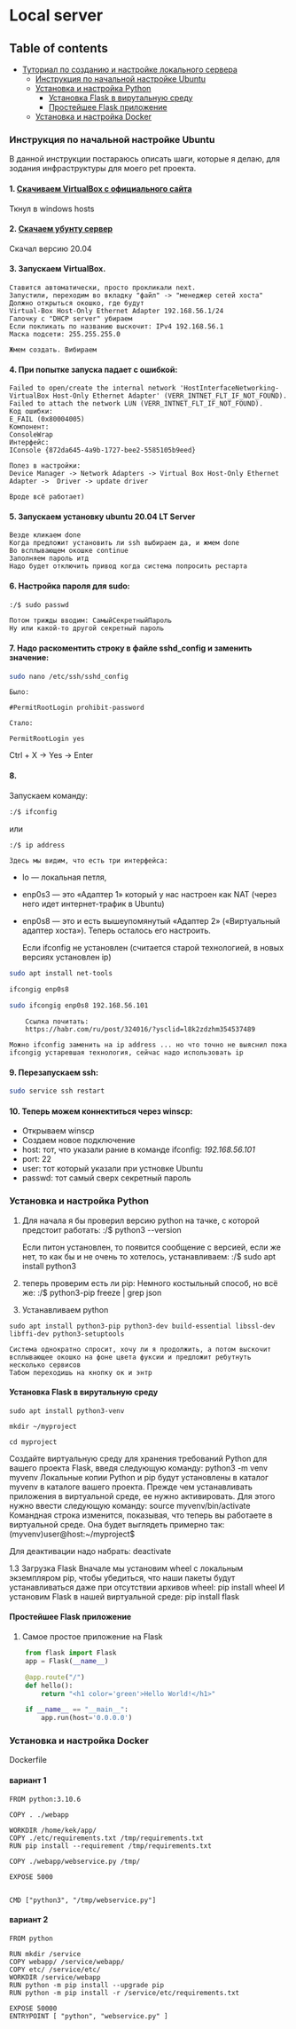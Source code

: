 # Local server

## Table of contents
	
* [Туториал по созданию и настройке локального сервера](#)
	* [Инструкция по начальной настройке Ubuntu](#local_server_setup)
	* [Установка и настройка Python](#python_setup)
		* [Установка Flask в вирутальную среду](#flask_setup)
		* [Простейшее Flask приложение](#simple_flask)
	* [Установка и настройка Docker](#docker_setup)


<a id="local_server_setup"></a>
### Инструкция по начальной настройке Ubuntu
В данной инструкции постараюсь описать шаги, которые я делаю, для зодания инфраструктуры для моего pet проекта.

#### 1. [Скачиваем VirtualBox с официального сайта](https://www.virtualbox.org/wiki/Downloads)

Ткнул в windows hosts

#### 2. [Скачаем убунту сервер](https://ubuntu.com/download/server)

Скачал версию 20.04

#### 3. Запускаем VirtualBox.

	Ставится автоматически, просто прокликали next.
	Запустили, переходим во вкладку "файл" -> "менеджер сетей хоста"
	Должно открыться окошко, где будут 
	Virtual-Box Host-Only Ethernet Adapter 192.168.56.1/24
	Галочку с "DHCP server" убираем 
	Если покликать по названию выскочит: IPv4 192.168.56.1
	Маска подсети: 255.255.255.0
	
	Жмем создать. Вибираем 
		
#### 4. При попытке запуска падает с ошибкой:

```
Failed to open/create the internal network 'HostInterfaceNetworking-VirtualBox Host-Only Ethernet Adapter' (VERR_INTNET_FLT_IF_NOT_FOUND).
Failed to attach the network LUN (VERR_INTNET_FLT_IF_NOT_FOUND).
Код ошибки: 
E_FAIL (0x80004005)
Компонент: 
ConsoleWrap
Интерфейс: 
IConsole {872da645-4a9b-1727-bee2-5585105b9eed}
```

	Полез в настройки:
	Device Manager -> Network Adapters -> Virtual Box Host-Only Ethernet Adapter ->  Driver -> update driver

	Вроде всё работает)

#### 5. Запускаем установку ubuntu 20.04 LT Server

	Везде кликаем done
	Когда предложит установить ли ssh выбираем да, и жмем done
	Во всплывающем окошке continue 
	Заполняем пароль итд
	Надо будет отключить привод когда система попросить рестарта 


#### 6. Настройка пароля для sudo:
	
```bash
:/$ sudo passwd
```

	Потом трижды вводим: СамыйСекретныйПароль
	Ну или какой-то другой секретный пароль

#### 7. Надо раскоментить строку в файле sshd_config и заменить значение:
```bash
sudo nano /etc/ssh/sshd_config
```
	
	Было:
```	
#PermitRootLogin prohibit-password
```

	Стало:
```
PermitRootLogin yes
```
	
Ctrl + X -> Yes -> Enter

#### 8. 
Запускаем команду:
```bash
:/$ ifconfig 
```
или
```bash
:/$ ip address
```

	Здесь мы видим, что есть три интерфейса: 
	
- lo — локальная петля, 
- enp0s3 — это «Адаптер 1» который у нас настроен как NAT (через него идет интернет-трафик в Ubuntu) 
- enp0s8 — это и есть вышеупомянутый «Адаптер 2» («Виртуальный адаптер хоста»). Теперь осталось его настроить.
	
	Если ifconfig не установлен (считается старой технологией, в новых версиях установлен ip)

```bash
sudo apt install net-tools

ifcongig enp0s8

sudo ifcongig enp0s8 192.168.56.101
```	
		Ссылка почитать:
		https://habr.com/ru/post/324016/?ysclid=l8k2zdzhm354537489

	Можно ifconfig заменить на ip address ... но что точно не выяснил пока
	ifcongig устаревшая технология, сейчас надо использовать ip

#### 9. Перезапускаем ssh:
```bash
sudo service ssh restart
```

#### 10. Теперь можем коннектиться через winscp:
- Открываем winscp
- Создаем новое подключение
- host: тот, что указали рание в команде ifconfig: *192.168.56.101*
- port: 22
- user: тот который указали при устновке Ubuntu
- passwd: тот самый сверх секретный пароль




<a id="python_setup"></a>
### Установка и настройка Python

1. Для начала я бы проверил версию python на тачке, с которой предстоит работать:
	:/$ python3 --version
	
	Если питон установлен, то появится сообщение с версией, если же нет, то как бы и не очень то хотелось, устанавливаем:
	:/$ sudo apt install python3
	
	
2. теперь проверим есть ли pip:
	Немного костыльный способ, но всё же:
	:/$ python3-pip freeze | grep json
	
	

3.	Устанавливаем python
```
sudo apt install python3-pip python3-dev build-essential libssl-dev libffi-dev python3-setuptools
```

	Система однократно спросит, хочу ли я продолжить, а потом выскочит всплывающее окошко на фоне цвета фуксии и предложит ребутнуть несколько сервисов
	Табом переходишь на кнопку ок и энтр


<a id="flask_setup"></a>
#### Установка Flask в вирутальную среду
```
sudo apt install python3-venv

mkdir ~/myproject

cd myproject
```

Создайте виртуальную среду для хранения требований Python для вашего проекта Flask, введя следующую команду:
python3 -m venv myvenv
Локальные копии Python и pip будут установлены в каталог myvenv в каталоге вашего проекта. Прежде чем устанавливать приложения в виртуальной среде, ее нужно активировать. Для этого нужно ввести следующую команду:
source myvenv/bin/activate
Командная строка изменится, показывая, что теперь вы работаете в виртуальной среде. Она будет выглядеть примерно так: (myvenv)user@host:~/myproject$

Для деактивации надо набрать: deactivate

1.3 Загрузка Flask
Вначале мы установим wheel с локальным экземпляром pip, чтобы убедиться, что наши пакеты будут устанавливаться даже при отсутствии архивов wheel:
pip install wheel
И установим Flask в нашей виртуальной среде:
pip install flask

<a id="simple_flask"></a>
#### Простейшее Flask приложение
1. Самое простое приложение на Flask

```python
	from flask import Flask
	app = Flask(__name__)

	@app.route("/")
	def hello():
		return "<h1 color='green'>Hello World!</h1>"

	if __name__ == "__main__":
		app.run(host='0.0.0.0')
```	

<a id="docker_setup"></a>
### Установка и настройка Docker





Dockerfile
#### вариант 1
```
FROM python:3.10.6

COPY . ./webapp

WORKDIR /home/kek/app/
COPY ./etc/requirements.txt /tmp/requirements.txt
RUN pip install --requirement /tmp/requirements.txt

COPY ./webapp/webservice.py /tmp/

EXPOSE 5000


CMD ["python3", "/tmp/webservice.py"]
```


#### вариант 2
```
FROM python

RUN mkdir /service
COPY webapp/ /service/webapp/
COPY etc/ /service/etc/
WORKDIR /service/webapp
RUN python -m pip install --upgrade pip
RUN python -m pip install -r /service/etc/requirements.txt

EXPOSE 50000
ENTRYPOINT [ "python", "webservice.py" ]
```